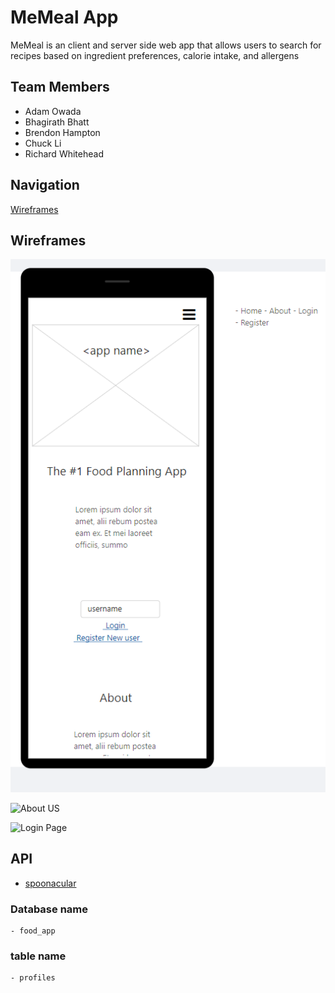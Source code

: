 # MeMeal App

MeMeal is an client and server side web app that allows users to search for recipes based on ingredient preferences, calorie intake, and allergens 

## Team Members

- Adam Owada
- Bhagirath Bhatt
- Brendon Hampton
- Chuck Li
- Richard Whitehead

## Navigation
[Wireframes](##Wireframes)

## Wireframes

![Home Page](img/wireframes/homepage.png)

![About US](img/wireframes/aboutus.png)

![Login Page](img/wireframes/loginpage.png)

## API

- [spoonacular](https://spoonacular.com/food-api)

### Database name
	- food_app

### table name
	- profiles



